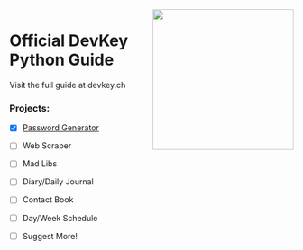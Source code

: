 <img src="https://i.ibb.co/QnQBDf9/logo-square.png" width="250" align="right">

# Official DevKey Python Guide
Visit the full guide at devkey.ch
### Projects:
- [x] [Password Generator](Projects/passwordgenerator.py)
- [ ] Web Scraper
- [ ] Mad Libs
- [ ] Diary/Daily Journal
- [ ] Contact Book
- [ ] Day/Week Schedule
- [ ] Suggest More!


<!-----
We sometimes struggle to pay the cost of keeping our website up. Help us educate the world. [Donate](https://www.paypal.com/donate/?hosted_button_id=SQ9YCEDJP3WXL)
-->
